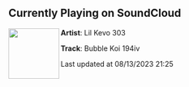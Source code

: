 ## Currently Playing on SoundCloud

[<img align="left" width="100" src="https://i1.sndcdn.com/artworks-aknxnYzGasRKGWnz-UcKoxw-t500x500.jpg">](https://soundcloud.com/lilkevo303/bubble_koi)

**Artist**: Lil Kevo 303 

**Track**: Bubble Koi 194iv

Last updated at 08/13/2023 21:25

